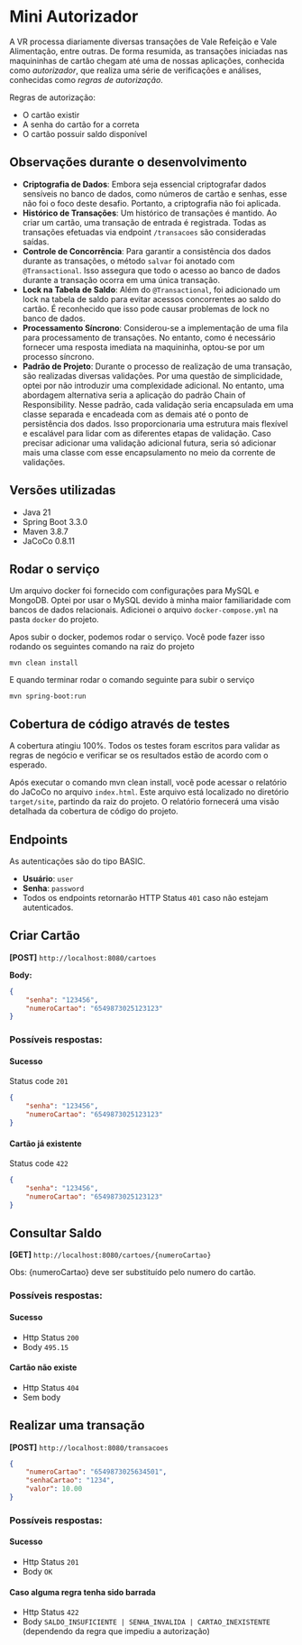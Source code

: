 # Mini Autorizador

A VR processa diariamente diversas transações de Vale Refeição e Vale Alimentação, entre outras. De forma resumida, as transações iniciadas nas maquininhas de cartão chegam até uma de nossas aplicações, conhecida como *autorizador*, que realiza uma série de verificações e análises, conhecidas como *regras de autorização*.

Regras de autorização:
- O cartão existir
- A senha do cartão for a correta
- O cartão possuir saldo disponível

## Observações durante o desenvolvimento

- **Criptografia de Dados**: Embora seja essencial criptografar dados sensíveis no banco de dados, como números de cartão e senhas, esse não foi o foco deste desafio. Portanto, a criptografia não foi aplicada.
- **Histórico de Transações**: Um histórico de transações é mantido. Ao criar um cartão, uma transação de entrada é registrada. Todas as transações efetuadas via endpoint `/transacoes` são consideradas saídas.
- **Controle de Concorrência**: Para garantir a consistência dos dados durante as transações, o método `salvar` foi anotado com `@Transactional`. Isso assegura que todo o acesso ao banco de dados durante a transação ocorra em uma única transação.
- **Lock na Tabela de Saldo**: Além do `@Transactional`, foi adicionado um lock na tabela de saldo para evitar acessos concorrentes ao saldo do cartão. É reconhecido que isso pode causar problemas de lock no banco de dados.
- **Processamento Síncrono**: Considerou-se a implementação de uma fila para processamento de transações. No entanto, como é necessário fornecer uma resposta imediata na maquininha, optou-se por um processo síncrono.
- **Padrão de Projeto**: Durante o processo de realização de uma transação, são realizadas diversas validações. Por uma questão de simplicidade, optei por não introduzir uma complexidade adicional. No entanto, uma abordagem alternativa seria a aplicação do padrão Chain of Responsibility. Nesse padrão, cada validação seria encapsulada em uma classe separada e encadeada com as demais até o ponto de persistência dos dados. Isso proporcionaria uma estrutura mais flexível e escalável para lidar com as diferentes etapas de validação. Caso precisar adicionar uma validação adicional futura, seria só adicionar mais uma classe com esse encapsulamento no meio da corrente de validações.
## Versões utilizadas
- Java 21
- Spring Boot 3.3.0
- Maven 3.8.7
- JaCoCo 0.8.11

## Rodar o serviço
Um arquivo docker foi fornecido com configurações para MySQL e MongoDB. Optei por usar o MySQL devido à minha maior familiaridade com bancos de dados relacionais. Adicionei o arquivo `docker-compose.yml` na pasta `docker` do projeto.

Apos subir o docker, podemos rodar o serviço. Você pode fazer isso rodando os seguintes comando na raiz do projeto
```
mvn clean install
```
E quando terminar rodar o comando seguinte para subir o serviço
```
mvn spring-boot:run
```

## Cobertura de código através de testes

A cobertura atingiu 100%. Todos os testes foram escritos para validar as regras de negócio e verificar se os resultados estão de acordo com o esperado.

Após executar o comando mvn clean install, você pode acessar o relatório do JaCoCo no arquivo `index.html`. Este arquivo está localizado no diretório `target/site`, partindo da raiz do projeto. O relatório fornecerá uma visão detalhada da cobertura de código do projeto.

## Endpoints

As autenticações são do tipo BASIC.

- **Usuário**: `user`
- **Senha**: `password`
- Todos os endpoints retornarão HTTP Status `401` caso não estejam autenticados.

## Criar Cartão

**[POST]** `http://localhost:8080/cartoes`

**Body:**
```json
{
    "senha": "123456",
    "numeroCartao": "6549873025123123"
}
```

### Possíveis respostas:
#### Sucesso
Status code `201`
```json
{
    "senha": "123456",
    "numeroCartao": "6549873025123123"
}
```

#### Cartão já existente
Status code `422`
```json
{
    "senha": "123456",
    "numeroCartao": "6549873025123123"
}
```

## Consultar Saldo

**[GET]** `http://localhost:8080/cartoes/{numeroCartao}`

Obs: {numeroCartao} deve ser substituído pelo numero do cartão.

### Possíveis respostas:
#### Sucesso
- Http Status `200`
- Body `495.15`

#### Cartão não existe
- Http Status `404`
- Sem body

## Realizar uma transação

**[POST]** `http://localhost:8080/transacoes`
```json
{ 
    "numeroCartao": "6549873025634501",
    "senhaCartao": "1234",
    "valor": 10.00
}
```

### Possíveis respostas:
#### Sucesso
- Http Status `201`
- Body `OK`

#### Caso alguma regra tenha sido barrada
- Http Status `422`
- Body `SALDO_INSUFICIENTE | SENHA_INVALIDA | CARTAO_INEXISTENTE` (dependendo da regra que impediu a autorização)